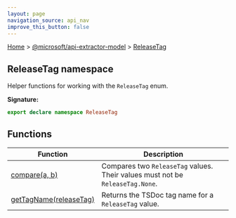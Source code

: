 ```yaml
---
layout: page
navigation_source: api_nav
improve_this_button: false
---
```



[Home](./index.md) &gt; [@microsoft/api-extractor-model](./api-extractor-model.md) &gt; [ReleaseTag](./api-extractor-model.releasetag.md)

## ReleaseTag namespace

Helper functions for working with the `ReleaseTag` enum.

<b>Signature:</b>

```typescript
export declare namespace ReleaseTag
```

## Functions

|  Function | Description |
|  --- | --- |
|  [compare(a, b)](./api-extractor-model.releasetag.compare.md) | Compares two <code>ReleaseTag</code> values. Their values must not be <code>ReleaseTag.None</code>. |
|  [getTagName(releaseTag)](./api-extractor-model.releasetag.gettagname.md) | Returns the TSDoc tag name for a <code>ReleaseTag</code> value. |
